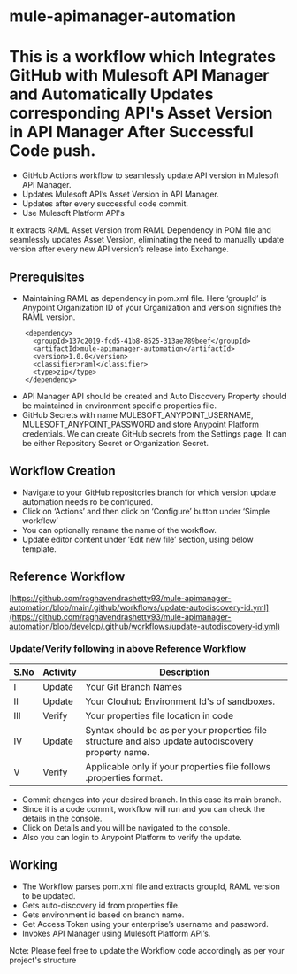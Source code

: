 # mule-apimanager-automation
# This is a workflow which Integrates GitHub with Mulesoft API Manager and Automatically Updates corresponding API's Asset Version in API Manager After Successful Code push.

- GitHub Actions workflow to seamlessly update API version in Mulesoft API Manager.
- Updates Mulesoft API’s Asset Version in API Manager.
- Updates after every successful code commit. 
- Use Mulesoft Platform API's
  
It extracts RAML Asset Version from RAML Dependency in POM file and seamlessly updates Asset Version, eliminating the need to manually update version after every new API version’s release into Exchange.

## Prerequisites
- Maintaining RAML as dependency in pom.xml file. Here ‘groupId’ is Anypoint Organization ID of your Organization and version signifies the RAML version.
```
    <dependency>
      <groupId>137c2019-fcd5-41b8-8525-313ae789beef</groupId>
      <artifactId>mule-apimanager-automation</artifactId>
      <version>1.0.0</version>
      <classifier>raml</classifier>
      <type>zip</type>
    </dependency>
```
- API Manager API should be created and Auto Discovery Property should be maintained in environment specific properties file.
- GitHub Secrets with name MULESOFT_ANYPOINT_USERNAME, MULESOFT_ANYPOINT_PASSWORD and store Anypoint Platform credentials. We can create GitHub secrets from the Settings page. It can be either Repository Secret or Organization Secret.
  
## Workflow Creation

- Navigate to your GitHub repositories branch for which version update automation needs ro be configured.
- Click on ‘Actions’ and then click on ‘Configure’ button under ‘Simple workflow’
- You can optionally rename the name of the workflow.
- Update editor content under ‘Edit new file’ section, using below template.

## Reference Workflow
[https://github.com/raghavendrashetty93/mule-apimanager-automation/blob/main/.github/workflows/update-autodiscovery-id.yml](https://github.com/raghavendrashetty93/mule-apimanager-automation/blob/develop/.github/workflows/update-autodiscovery-id.yml)

### Update/Verify following in above Reference Workflow

| S.No  | Activity | Description |
| ------------- | ------------- | ------------- |
| I   | Update  | Your Git Branch Names  |
| II  | Update  | Your Clouhub Environment Id's of sandboxes.  |
| III | Verify  | Your properties file location in code  |
| IV  | Update  | Syntax should be as per your properties file structure and also update autodiscovery property name.  |
| V   | Verify  | Applicable only if your properties file follows .properties format.  |

- Commit changes into your desired branch. In this case its main branch.
- Since it is a code commit, workflow will run and you can check the details in the console.
- Click on Details and you will be navigated to the console.
- Also you can login to Anypoint Platform to verify the update.

## Working

- The Workflow parses pom.xml file and extracts groupId, RAML version to be updated.
- Gets auto-discovery id from properties file.
- Gets environment id based on branch name.
- Get Access Token using your enterprise’s username and password.
- Invokes API Manager using Mulesoft Platform API’s.

Note: Please feel free to update the Workflow code accordingly as per your project's structure
